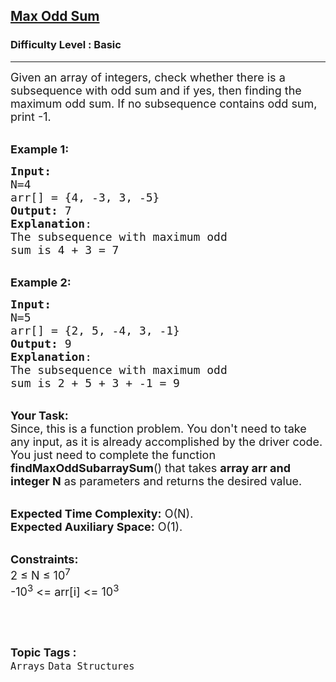 <h2><a href="https://practice.geeksforgeeks.org/problems/max-odd-sum0651/1?page=4&category[]=Arrays&sortBy=difficulty">Max Odd Sum</a></h2><h3>Difficulty Level : Basic</h3><hr><div class="problems_problem_content__Xm_eO"><p><span style="font-size:18px">Given an array of integers, check whether there is a subsequence with odd sum and if yes, then finding the maximum odd sum. If no subsequence contains odd sum, print -1.</span></p>

<p><br>
<span style="font-size:18px"><strong>Example 1:</strong></span></p>

<pre><span style="font-size:18px"><strong>Input:
</strong>N=4
arr[] = {4, -3, 3, -5}
<strong>Output:</strong> 7
<strong>Explanation</strong>:
The subsequence with maximum odd
sum is 4 + 3 = 7</span></pre>

<p><br>
<span style="font-size:18px"><strong>Example 2:</strong></span></p>

<pre><span style="font-size:18px"><strong>Input:
</strong>N=5
arr[] = {2, 5, -4, 3, -1}
<strong>Output:</strong> 9
<strong>Explanation</strong>:
The subsequence with maximum odd 
sum is 2 + 5 + 3 + -1 = 9</span></pre>

<p><br>
<span style="font-size:18px"><strong>Your Task:</strong><br>
Since, this is a function problem. You don't need to take any input, as it is already accomplished by the driver code. You just need to complete the function <strong>findMaxOddSubarraySum</strong>() that takes <strong>array arr and integer N</strong>&nbsp;as parameters and returns the desired value.</span><br>
&nbsp;</p>

<p><span style="font-size:18px"><strong>Expected Time Complexity:</strong> O(N).<br>
<strong>Expected Auxiliary Space:</strong> O(1).</span></p>

<p><br>
<span style="font-size:18px"><strong>Constraints:</strong><br>
2 ≤ N ≤ 10<sup>7</sup><br>
-10<sup>3</sup>&nbsp;&lt;= arr[i] &lt;= 10<sup>3</sup></span></p>

<p>&nbsp;</p>
</div><br><p><span style=font-size:18px><strong>Topic Tags : </strong><br><code>Arrays</code>&nbsp;<code>Data Structures</code>&nbsp;